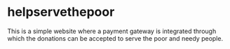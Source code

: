 # helpservethepoor
This is a simple website where a payment gateway is integrated through which the donations can be accepted to serve the poor and needy people.

